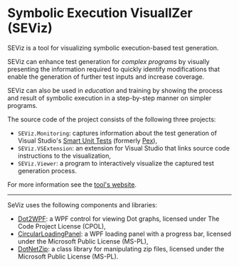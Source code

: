 # Symbolic Execution VisualIZer (SEViz)

SEViz is a tool for visualizing symbolic execution-based test generation.

SEViz can enhance test generation for *complex programs* by visually presenting the information required to quickly
identify modifications that enable the generation of further test inputs and increase coverage.

SEViz can also be used in *education* and training by showing the process and result of symbolic execution in a step-by-step manner on simpler programs.

The source code of the project consists of the following three projects:

* `SEViz.Monitoring`: captures information about the test generation of Visual Studio's [Smart Unit Tests](https://msdn.microsoft.com/en-us/library/dn823749.aspx) (formerly [Pex](http://research.microsoft.com/en-us/projects/pex/)),
* `SEViz.VSExtension`: an extension for Visual Studio that links source code instructions to the visualization,
* `SEViz.Viewer`: a program to interactively visualize the captured test generation process.

For more information see the [tool's website](http://ftsrg.github.io/seviz).

---

SeViz uses the following components and libraries:

* [Dot2WPF](http://www.codeproject.com/Articles/18870/Dot-WPF-a-WPF-control-for-viewing-Dot-graphs): a WPF control for viewing Dot graphs, licensed under The Code Project License (CPOL),
* [CircularLoadingPanel](http://huydinhpham.blogspot.hu/2011/07/wpf-loading-panel.html): a WPF loading panel with a progress bar, licensed under the Microsoft Public License (MS-PL),
* [DotNetZip](http://dotnetzip.codeplex.com/): a class library for manipulating zip files, licensed under the Microsoft Public License (MS-PL).